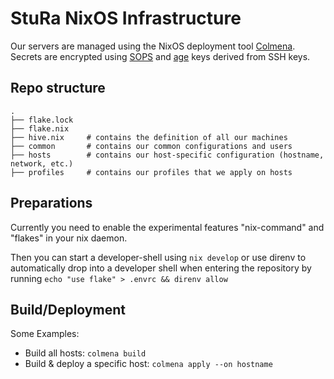 # StuRa NixOS Infrastructure

Our servers are managed using the NixOS deployment tool [Colmena](https://github.com/zhaofengli/colmena).
Secrets are encrypted using [SOPS](https://github.com/mozilla/sops) and [age](https://github.com/FiloSottile/age) keys derived from SSH keys.

## Repo structure
```
.
├── flake.lock
├── flake.nix
├── hive.nix     # contains the definition of all our machines
├── common       # contains our common configurations and users
├── hosts        # contains our host-specific configuration (hostname, network, etc.)
├── profiles     # contains our profiles that we apply on hosts
```

## Preparations

Currently you need to enable the experimental features "nix-command" and "flakes" in your nix daemon.

Then you can start a developer-shell using `nix develop` or use direnv to automatically drop into a developer shell when
entering the repository by running `echo "use flake" > .envrc && direnv allow`

## Build/Deployment

Some Examples:

- Build all hosts: `colmena build`
- Build & deploy a specific host: `colmena apply --on hostname`
